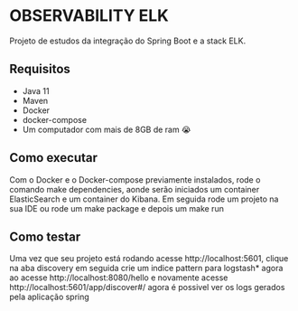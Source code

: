 # OBSERVABILITY ELK
Projeto de estudos da integração do Spring Boot e a stack ELK.

## Requisitos
* Java 11
* Maven
* Docker
* docker-compose
* Um computador com mais de 8GB de ram 😭


## Como executar
Com o Docker e o Docker-compose previamente instalados, rode o comando make dependencies, aonde serão iniciados um container ElasticSearch e um container do Kibana.
Em seguida rode um projeto na sua IDE ou rode um make package e depois um make run

## Como testar
Uma vez que seu projeto está rodando acesse http://localhost:5601, clique na aba discovery em seguida crie um indice pattern para logstash* agora ao acesse http://localhost:8080/hello e novamente acesse http://localhost:5601/app/discover#/ agora é possivel ver os logs gerados pela aplicação spring



